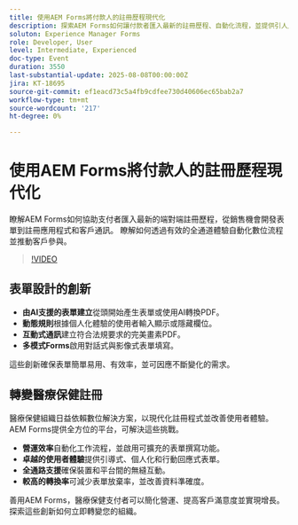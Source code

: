 ```yaml
---
title: 使用AEM Forms將付款人的註冊歷程現代化
description: 探索AEM Forms如何讓付款者匯入最新的註冊歷程、自動化流程，並提供引人入勝的全通路客戶體驗。
soluton: Experience Manager Forms
role: Developer, User
level: Intermediate, Experienced
doc-type: Event
duration: 3550
last-substantial-update: 2025-08-08T00:00:00Z
jira: KT-18695
source-git-commit: ef1eacd73c5a4fb9cdfee730d40606ec65bab2a7
workflow-type: tm+mt
source-wordcount: '217'
ht-degree: 0%

---
```



# 使用AEM Forms將付款人的註冊歷程現代化

瞭解AEM Forms如何協助支付者匯入最新的端對端註冊歷程，從銷售機會開發表單到註冊應用程式和客戶通訊。 瞭解如何透過有效的全通道體驗自動化數位流程並推動客戶參與。

>[!VIDEO](https://video.tv.adobe.com/v/3470542/?learn=on&enablevpops)

## 表單設計的創新

* **由AI支援的表單建立**&#x200B;從頭開始產生表單或使用AI轉換PDF。
* **動態規則**&#x200B;根據個人化體驗的使用者輸入顯示或隱藏欄位。
* **互動式通訊**&#x200B;建立符合法規要求的完美畫素PDF。
* **多模式Forms**&#x200B;啟用對話式與影像式表單填寫。

這些創新確保表單簡單易用、有效率，並可因應不斷變化的需求。

## 轉變醫療保健註冊

醫療保健組織日益依賴數位解決方案，以現代化註冊程式並改善使用者體驗。 AEM Forms提供全方位的平台，可解決這些挑戰。

* **營運效率**&#x200B;自動化工作流程，並啟用可擴充的表單撰寫功能。
* **卓越的使用者體驗**&#x200B;提供引導式、個人化和行動回應式表單。
* **全通路支援**&#x200B;確保裝置和平台間的無縫互動。
* **較高的轉換率**&#x200B;可減少表單放棄率，並改善資料準確度。

善用AEM Forms，醫療保健支付者可以簡化營運、提高客戶滿意度並實現增長。 探索這些創新如何立即轉變您的組織。
